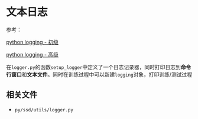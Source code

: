 
# 文本日志

参考：

[python logging - 初级](https://blog.csdn.net/u012005313/article/details/51581442)

[python logging - 高级](https://blog.csdn.net/u012005313/article/details/51588317)

在`logger.py`的函数`setup_logger`中定义了一个日志记录器，同时打印日志到**命令行窗口**和**文本文件**。同时在训练过程中可以新建`logging`对象，打印训练/测试过程

## 相关文件

* `py/ssd/utils/logger.py`